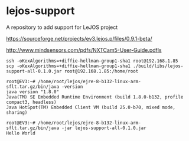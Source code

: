 # lejos-support
A repository to add support for LeJOS project

https://sourceforge.net/projects/ev3.lejos.p/files/0.9.1-beta/

http://www.mindsensors.com/pdfs/NXTCam5-User-Guide.pdfls

```
ssh -oKexAlgorithms=+diffie-hellman-group1-sha1 root@192.168.1.85
scp -oKexAlgorithms=+diffie-hellman-group1-sha1 ./build/libs/lejos-support-all-0.1.0.jar root@192.168.1.85:/home/root
```

```
root@EV3:~# /home/root/lejos/ejre-8-b132-linux-arm-sflt.tar.gz/bin/java -version
java version "1.8.0"
Java(TM) SE Embedded Runtime Environment (build 1.8.0-b132, profile compact3, headless)
Java HotSpot(TM) Embedded Client VM (build 25.0-b70, mixed mode, sharing)

root@EV3:~# /home/root/lejos/ejre-8-b132-linux-arm-sflt.tar.gz/bin/java -jar lejos-support-all-0.1.0.jar 
Hello World
```